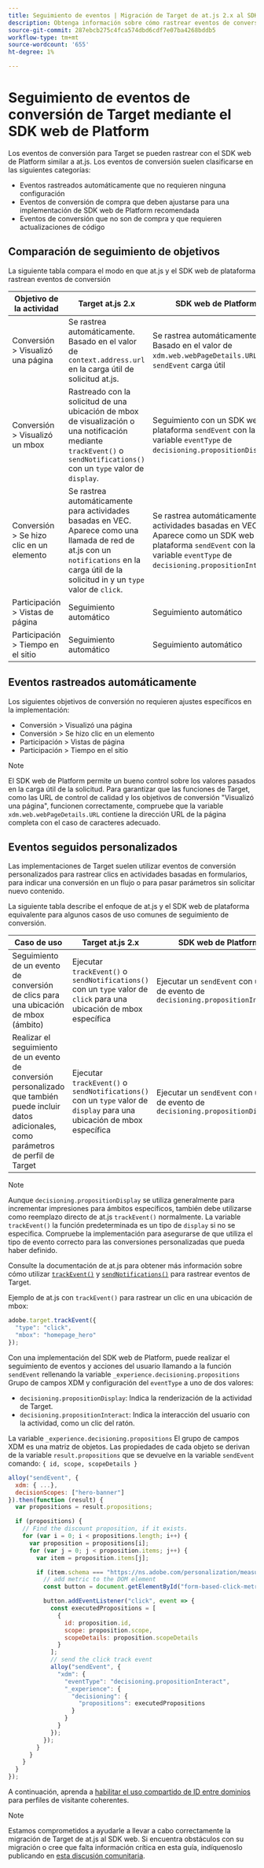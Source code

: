 ```yaml
---
title: Seguimiento de eventos | Migración de Target de at.js 2.x al SDK web
description: Obtenga información sobre cómo rastrear eventos de conversión de Adobe Target mediante el SDK web de Experience Platform.
source-git-commit: 287ebcb275c4fca574dbd6cdf7e07ba4268bddb5
workflow-type: tm+mt
source-wordcount: '655'
ht-degree: 1%

---
```



# Seguimiento de eventos de conversión de Target mediante el SDK web de Platform

Los eventos de conversión para Target se pueden rastrear con el SDK web de Platform similar a at.js. Los eventos de conversión suelen clasificarse en las siguientes categorías:

* Eventos rastreados automáticamente que no requieren ninguna configuración
* Eventos de conversión de compra que deben ajustarse para una implementación de SDK web de Platform recomendada
* Eventos de conversión que no son de compra y que requieren actualizaciones de código

## Comparación de seguimiento de objetivos

La siguiente tabla compara el modo en que at.js y el SDK web de plataforma rastrean eventos de conversión

| Objetivo de la actividad | Target at.js 2.x | SDK web de Platform |
|---|---|---|
| Conversión > Visualizó una página | Se rastrea automáticamente. Basado en el valor de `context.address.url` en la carga útil de solicitud at.js. | Se rastrea automáticamente. Basado en el valor de `xdm.web.webPageDetails.URL` en el `sendEvent` carga útil |
| Conversión > Visualizó un mbox | Rastreado con la solicitud de una ubicación de mbox de visualización o una notificación mediante `trackEvent()` o `sendNotifications()` con un `type` valor de `display`. | Seguimiento con un SDK web de plataforma `sendEvent` con la variable `eventType` de `decisioning.propositionDisplay`. |
| Conversión > Se hizo clic en un elemento | Se rastrea automáticamente para actividades basadas en VEC. Aparece como una llamada de red de at.js con un `notifications` en la carga útil de la solicitud in y un `type` valor de `click`. | Se rastrea automáticamente para actividades basadas en VEC. Aparece como un SDK web de plataforma `sendEvent` con la variable `eventType` de `decisioning.propositionInteract`. |
| Participación > Vistas de página | Seguimiento automático | Seguimiento automático |
| Participación > Tiempo en el sitio | Seguimiento automático | Seguimiento automático |

<!--
| Revenue > RPV, AOV, or Total Sales | Tracked based on the `orderTotal` parameter values for the specified mbox(es) | Tracked based on the `xdm.commerce.order.priceTotal` values. Its best to use the "any mbox" option in the goal setup. |
| Revenue > Orders | Tracked based on the unique `orderId` parameter values for the specified mbox(es) | Tracked based on the unique values for `xdm.commerce.order.purchaseID`. Its best to use the "any mbox" option in the goal setup. |
| Engagement > Custom Scoring | Tracked with the `mboxPageValue` parameter. Refer to the [dedicated documentation](https://experienceleague.adobe.com/docs/target/using/activities/success-metrics/capture-score.html) for more details. | Tracked with `data.__adobe.target.mboxPageValue` in the `sendEvent` payload |
-->

## Eventos rastreados automáticamente

Los siguientes objetivos de conversión no requieren ajustes específicos en la implementación:

* Conversión > Visualizó una página
* Conversión > Se hizo clic en un elemento
* Participación > Vistas de página
* Participación > Tiempo en el sitio

>[!NOTE]
>
>El SDK web de Platform permite un bueno control sobre los valores pasados en la carga útil de la solicitud. Para garantizar que las funciones de Target, como las URL de control de calidad y los objetivos de conversión &quot;Visualizó una página&quot;, funcionen correctamente, compruebe que la variable `xdm.web.webPageDetails.URL` contiene la dirección URL de la página completa con el caso de caracteres adecuado.

<!--
## Purchase conversion events

The following conversion goals are based on the order details information passed in the Platform Web SDK `sendEvent` payload:

* Revenue > Revenue per Visit (RPV)
* Revenue > Average Order Value (AOV)
* Revenue > Total Sales
* Revenue > Orders

Target at.js implementations typically use an order confirmation mbox with the `trackEvent()` or `sendNotifications()` functions to pass the order ID, order total, and a list of product IDs purchased. These methods are specific to Target.

The Platform Web SDK is a shared library for all Adobe applications and you may have other applications such as Adobe Analytics to consider. Because of this shared nature, its best send a single order confirmation call using the appropriate commerce XDM field group.

For more information and an example, refer to the tutorial section about [sending purchase parameters to Target](send-parameters.md#purchase-parameters). 
-->

## Eventos seguidos personalizados

Las implementaciones de Target suelen utilizar eventos de conversión personalizados para rastrear clics en actividades basadas en formularios, para indicar una conversión en un flujo o para pasar parámetros sin solicitar nuevo contenido.

La siguiente tabla describe el enfoque de at.js y el SDK web de plataforma equivalente para algunos casos de uso comunes de seguimiento de conversión.

| Caso de uso | Target at.js 2.x | SDK web de Platform |
|---|---|---|
| Seguimiento de un evento de conversión de clics para una ubicación de mbox (ámbito) | Ejecutar `trackEvent()` o `sendNotifications()` con un `type` valor de `click` para una ubicación de mbox específica | Ejecutar un `sendEvent` con un tipo de evento de `decisioning.propositionInteract` |
| Realizar el seguimiento de un evento de conversión personalizado que también puede incluir datos adicionales, como parámetros de perfil de Target | Ejecutar `trackEvent()` o `sendNotifications()` con un `type` valor de `display` para una ubicación de mbox específica | Ejecutar un `sendEvent` con un tipo de evento de `decisioning.propositionDisplay` |

>[!NOTE]
>
>Aunque `decisioning.propositionDisplay` se utiliza generalmente para incrementar impresiones para ámbitos específicos, también debe utilizarse como reemplazo directo de at.js `trackEvent()` normalmente. La variable `trackEvent()` la función predeterminada es un tipo de `display` si no se especifica. Compruebe la implementación para asegurarse de que utiliza el tipo de evento correcto para las conversiones personalizadas que pueda haber definido.

Consulte la documentación de at.js para obtener más información sobre cómo utilizar [`trackEvent()`](https://developer.adobe.com/target/implement/client-side/atjs/atjs-functions/adobe-target-trackevent/) y [`sendNotifications()`](https://developer.adobe.com/target/implement/client-side/atjs/atjs-functions/adobe-target-sendnotifications-atjs-21/) para rastrear eventos de Target.

Ejemplo de at.js con `trackEvent()` para rastrear un clic en una ubicación de mbox:

```JavaScript
adobe.target.trackEvent({
  "type": "click",
  "mbox": "homepage_hero"
});
```

Con una implementación del SDK web de Platform, puede realizar el seguimiento de eventos y acciones del usuario llamando a la función `sendEvent` rellenando la variable `_experience.decisioning.propositions` Grupo de campos XDM y configuración del `eventType` a uno de dos valores:

* `decisioning.propositionDisplay`: Indica la renderización de la actividad de Target.
* `decisioning.propositionInteract`: Indica la interacción del usuario con la actividad, como un clic del ratón.

La variable `_experience.decisioning.propositions` El grupo de campos XDM es una matriz de objetos. Las propiedades de cada objeto se derivan de la variable `result.propositions` que se devuelve en la variable `sendEvent` comando: `{ id, scope, scopeDetails }`

```JavaScript
alloy("sendEvent", {
  xdm: { ...},
  decisionScopes: ["hero-banner"]
}).then(function (result) {
  var propositions = result.propositions;

  if (propositions) {
    // Find the discount proposition, if it exists.
    for (var i = 0; i < propositions.length; i++) {
      var proposition = propositions[i];
      for (var j = 0; j < proposition.items; j++) {
        var item = proposition.items[j];

        if (item.schema === "https://ns.adobe.com/personalization/measurement") {
          // add metric to the DOM element
          const button = document.getElementById("form-based-click-metric");

          button.addEventListener("click", event => {
            const executedPropositions = [
              {
                id: proposition.id,
                scope: proposition.scope,
                scopeDetails: proposition.scopeDetails
              }
            ];
            // send the click track event
            alloy("sendEvent", {
              "xdm": {
                "eventType": "decisioning.propositionInteract",
                "_experience": {
                  "decisioning": {
                    "propositions": executedPropositions
                  }
                }
              }
            });
          });
        }
      }
    }
  }
});
```

A continuación, aprenda a [habilitar el uso compartido de ID entre dominios](cross-domain.md) para perfiles de visitante coherentes.

>[!NOTE]
>
>Estamos comprometidos a ayudarle a llevar a cabo correctamente la migración de Target de at.js al SDK web. Si encuentra obstáculos con su migración o cree que falta información crítica en esta guía, indíquenoslo publicando en [esta discusión comunitaria](https://experienceleaguecommunities.adobe.com/t5/adobe-experience-platform-data/tutorial-discussion-migrate-target-from-at-js-to-web-sdk/m-p/575587#M463).